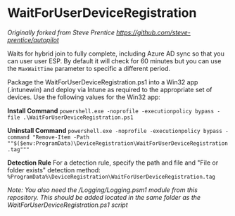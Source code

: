 # WaitForUserDeviceRegistration

*Originally forked from Steve Prentice https://github.com/steve-prentice/autopilot*

Waits for hybrid join to fully complete, including Azure AD sync so that you can user user ESP. By default it will check for
60 minutes but you can use the `MaxWaitTime` parameter to specific a different period.

Package the WaitForUserDeviceRegistration.ps1 into a Win32 app (.intunewin) and deploy via Intune as required to the appropriate set of devices. Use the following values for the Win32 app:

**Install Command**
`powershell.exe -noprofile -executionpolicy bypass -file .\WaitForUserDeviceRegistration.ps1`

**Uninstall Command**
`powershell.exe -noprofile -executionpolicy bypass -command "Remove-Item -Path ""$($env:ProgramData)\DeviceRegistration\WaitForUserDeviceRegistration.tag"""`

**Detection Rule**
For a detection rule, specify the path and file and "File or folder exists" detection method:
`%ProgramData%\DeviceRegistration\WaitForUserDeviceRegistration.tag`

*Note: You also need the /Logging/Logging.psm1 module from this repository. This should be added located in the same folder as the WaitForUserDeviceRegistration.ps1 script*
